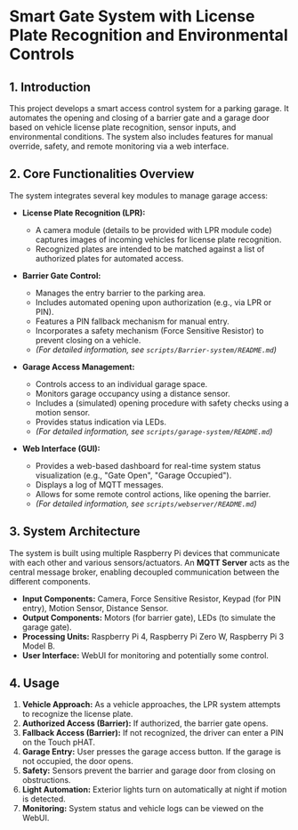 # Smart Gate System with License Plate Recognition and Environmental Controls

## 1. Introduction

This project develops a smart access control system for a parking garage. It automates the opening and closing of a barrier gate and a garage door based on vehicle license plate recognition, sensor inputs, and environmental conditions. The system also includes features for manual override, safety, and remote monitoring via a web interface.

## 2. Core Functionalities Overview

The system integrates several key modules to manage garage access:

- **License Plate Recognition (LPR):**

  - A camera module (details to be provided with LPR module code) captures images of incoming vehicles for license plate recognition.
  - Recognized plates are intended to be matched against a list of authorized plates for automated access.

- **Barrier Gate Control:**

  - Manages the entry barrier to the parking area.
  - Includes automated opening upon authorization (e.g., via LPR or PIN).
  - Features a PIN fallback mechanism for manual entry.
  - Incorporates a safety mechanism (Force Sensitive Resistor) to prevent closing on a vehicle.
  - _(For detailed information, see `scripts/Barrier-system/README.md`)_

- **Garage Access Management:**

  - Controls access to an individual garage space.
  - Monitors garage occupancy using a distance sensor.
  - Includes a (simulated) opening procedure with safety checks using a motion sensor.
  - Provides status indication via LEDs.
  - _(For detailed information, see `scripts/garage-system/README.md`)_

- **Web Interface (GUI):**
  - Provides a web-based dashboard for real-time system status visualization (e.g., "Gate Open", "Garage Occupied").
  - Displays a log of MQTT messages.
  - Allows for some remote control actions, like opening the barrier.
  - _(For detailed information, see `scripts/webserver/README.md`)_

## 3. System Architecture

The system is built using multiple Raspberry Pi devices that communicate with each other and various sensors/actuators.
An **MQTT Server** acts as the central message broker, enabling decoupled communication between the different components.

- **Input Components:** Camera, Force Sensitive Resistor, Keypad (for PIN entry), Motion Sensor, Distance Sensor.
- **Output Components:** Motors (for barrier gate), LEDs (to simulate the garage gate).
- **Processing Units:** Raspberry Pi 4, Raspberry Pi Zero W, Raspberry Pi 3 Model B.
- **User Interface:** WebUI for monitoring and potentially some control.

## 4. Usage

1.  **Vehicle Approach:** As a vehicle approaches, the LPR system attempts to recognize the license plate.
2.  **Authorized Access (Barrier):** If authorized, the barrier gate opens.
3.  **Fallback Access (Barrier):** If not recognized, the driver can enter a PIN on the Touch pHAT.
4.  **Garage Entry:** User presses the garage access button. If the garage is not occupied, the door opens.
5.  **Safety:** Sensors prevent the barrier and garage door from closing on obstructions.
6.  **Light Automation:** Exterior lights turn on automatically at night if motion is detected.
7.  **Monitoring:** System status and vehicle logs can be viewed on the WebUI.
